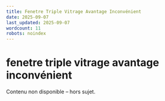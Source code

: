 ```yaml
---
title: Fenetre Triple Vitrage Avantage Inconvénient
date: 2025-09-07
last_updated: 2025-09-07
wordcount: 11
robots: noindex
---
```


# fenetre triple vitrage avantage inconvénient

Contenu non disponible – hors sujet.
